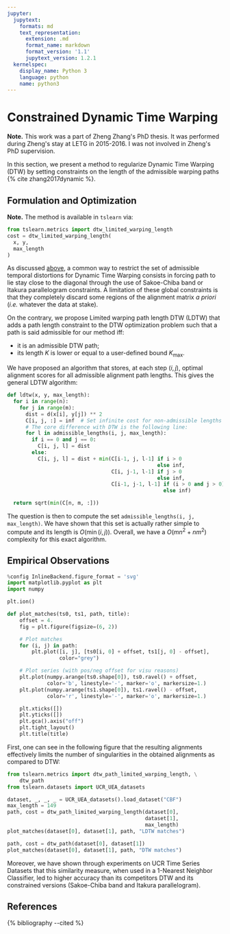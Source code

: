 ```yaml
---
jupyter:
  jupytext:
    formats: md
    text_representation:
      extension: .md
      format_name: markdown
      format_version: '1.1'
      jupytext_version: 1.2.1
  kernelspec:
    display_name: Python 3
    language: python
    name: python3
---
```


# Constrained Dynamic Time Warping

<!-- #region {"tags": ["popout"]} -->
**Note.** This work was a part of Zheng Zhang's PhD thesis. It was performed
during Zheng's stay at LETG in 2015-2016.
I was not involved in Zheng's PhD supervision.
<!-- #endregion -->

In this section, we present a method to regularize Dynamic Time Warping (DTW)
by setting constraints on the length of the admissible warping paths
{% cite zhang2017dynamic %}.

## Formulation and Optimization

<!-- #region {"tags": ["popout"]} -->
**Note.** The method is available in ``tslearn`` via:

```python
from tslearn.metrics import dtw_limited_warping_length
cost = dtw_limited_warping_length(
  x, y,
  max_length
)
```
<!-- #endregion -->

As discussed [above](../dtw.html#Setting-additional-constraints), a common way
to restrict the set of admissible temporal distortions for Dynamic Time Warping
consists in forcing path to lie stay close to the diagonal through the use of
Sakoe-Chiba band or Itakura parallelogram constraints.
A limitation of these global constraints is that they completely
discard some regions of the alignment matrix _a priori_ (_i.e._ whatever the
data at stake).

On the contrary, we propose Limited warping path length DTW (LDTW) that
adds a path length constraint to the DTW
optimization problem such that a path is said admissible for our method iff:

* it is an admissible DTW path;
* its length $K$ is lower or equal to a user-defined bound $K_\text{max}$.

We have proposed an algorithm that stores, at each step $(i, j)$, optimal
alignment scores for all admissible alignment path lengths.
This gives the general LDTW algorithm:

```python
def ldtw(x, y, max_length):
  for i in range(n):
    for j in range(m):
      dist = d(x[i], y[j]) ** 2
      C[i, j, :] = inf  # Set infinite cost for non-admissible lengths
      # The core difference with DTW is the following line:
      for l in admissible_lengths(i, j, max_length):
        if i == 0 and j == 0:
          C[i, j, l] = dist
        else:
          C[i, j, l] = dist + min(C[i-1, j, l-1] if i > 0
                                                 else inf,
                                  C[i, j-1, l-1] if j > 0
                                                 else inf,
                                  C[i-1, j-1, l-1] if (i > 0 and j > 0)
                                                   else inf)

  return sqrt(min(C[n, m, :]))
```

The question is then to compute the set `admissible_lengths(i, j, max_length)`.
We have shown that this set is actually rather simple to compute and its length
is $O(\min(i, j))$.
Overall, we have a $O(mn^2 + nm^2)$ complexity for this exact algorithm.

## Empirical Observations

```python tags=["hide_input"]
%config InlineBackend.figure_format = 'svg'
import matplotlib.pyplot as plt
import numpy

plt.ion()

def plot_matches(ts0, ts1, path, title):
    offset = 4.
    fig = plt.figure(figsize=(6, 2))

    # Plot matches
    for (i, j) in path:
        plt.plot([i, j], [ts0[i, 0] + offset, ts1[j, 0] - offset],
                 color="grey")

    # Plot series (with pos/neg offset for visu reasons)
    plt.plot(numpy.arange(ts0.shape[0]), ts0.ravel() + offset,
             color='b', linestyle='-', marker='o', markersize=1.)
    plt.plot(numpy.arange(ts1.shape[0]), ts1.ravel() - offset,
             color='r', linestyle='-', marker='o', markersize=1.)

    plt.xticks([])
    plt.yticks([])
    plt.gca().axis("off")
    plt.tight_layout()
    plt.title(title)
```

First, one can see in the following figure that the resulting alignments
effectively limits the number of singularities in the obtained alignments as
compared to DTW:

```python
from tslearn.metrics import dtw_path_limited_warping_length, \
    dtw_path
from tslearn.datasets import UCR_UEA_datasets

dataset, _, _, _ = UCR_UEA_datasets().load_dataset("CBF")
max_length = 149
path, cost = dtw_path_limited_warping_length(dataset[0],
                                             dataset[1],
                                             max_length)
plot_matches(dataset[0], dataset[1], path, "LDTW matches")

path, cost = dtw_path(dataset[0], dataset[1])
plot_matches(dataset[0], dataset[1], path, "DTW matches")
```

Moreover, we have shown through experiments on UCR Time Series Datasets that
this similarity measure, when used in a 1-Nearest Neighbor Classifier, led to
higher accuracy than its competitors DTW and its constrained versions
(Sakoe-Chiba band and Itakura parallelogram).

## References

{% bibliography --cited %}
